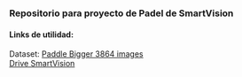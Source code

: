 ### Repositorio para proyecto de Padel de SmartVision
#### Links de utilidad:
Dataset: [Paddle Bigger 3864 images](https://universe.roboflow.com/perso-ayjgj/paddle-bigger)  
[Drive SmartVision](https://drive.google.com/drive/folders/1RXhpMJTWTWY7c2lCarVgMQrJ7tH5t4Hh?usp=drive_link)  


